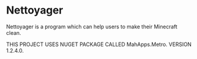# Nettoyager
Nettoyager is a program which can help users to make their Minecraft clean.

THIS PROJECT USES NUGET PACKAGE CALLED MahApps.Metro. VERSION 1.2.4.0.
